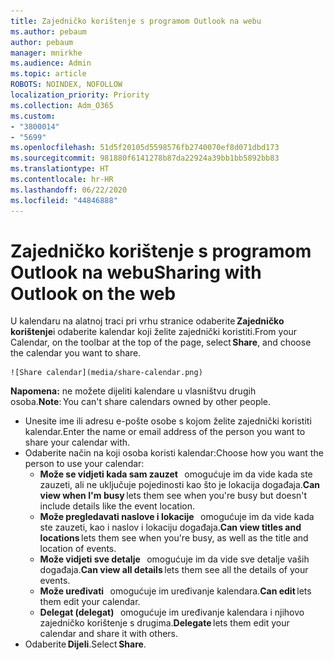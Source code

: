 ```yaml
---
title: Zajedničko korištenje s programom Outlook na webu
ms.author: pebaum
author: pebaum
manager: mnirkhe
ms.audience: Admin
ms.topic: article
ROBOTS: NOINDEX, NOFOLLOW
localization_priority: Priority
ms.collection: Adm_O365
ms.custom:
- "3800014"
- "5699"
ms.openlocfilehash: 51d5f20105d5598576fb2740070ef8d071dbd173
ms.sourcegitcommit: 981880f6141278b87da22924a39bb1bb5892bb83
ms.translationtype: HT
ms.contentlocale: hr-HR
ms.lasthandoff: 06/22/2020
ms.locfileid: "44846888"
---
```

# <a name="sharing-with-outlook-on-the-web"></a><span data-ttu-id="9e666-102">Zajedničko korištenje s programom Outlook na webu</span><span class="sxs-lookup"><span data-stu-id="9e666-102">Sharing with Outlook on the web</span></span>

<span data-ttu-id="9e666-103">U kalendaru na alatnoj traci pri vrhu stranice odaberite **Zajedničko korištenje**i odaberite kalendar koji želite zajednički koristiti.</span><span class="sxs-lookup"><span data-stu-id="9e666-103">From your Calendar, on the toolbar at the top of the page, select **Share**, and choose the calendar you want to share.</span></span>

    ![Share calendar](media/share-calendar.png)

<span data-ttu-id="9e666-104">**Napomena:** ne možete dijeliti kalendare u vlasništvu drugih osoba.</span><span class="sxs-lookup"><span data-stu-id="9e666-104">**Note**: You can't share calendars owned by other people.</span></span>

- <span data-ttu-id="9e666-105">Unesite ime ili adresu e-pošte osobe s kojom želite zajednički koristiti kalendar.</span><span class="sxs-lookup"><span data-stu-id="9e666-105">Enter the name or email address of the person you want to share your calendar with.</span></span>
- <span data-ttu-id="9e666-106">Odaberite način na koji osoba koristi kalendar:</span><span class="sxs-lookup"><span data-stu-id="9e666-106">Choose how you want the person to use your calendar:</span></span>
    - <span data-ttu-id="9e666-107">**Može se vidjeti kada sam zauzet**   omogućuje im da vide kada ste zauzeti, ali ne uključuje pojedinosti kao što je lokacija događaja.</span><span class="sxs-lookup"><span data-stu-id="9e666-107">**Can view when I'm busy** lets them see when you're busy but doesn't include details like the event location.</span></span>
    - <span data-ttu-id="9e666-108">**Može pregledavati naslove i lokacije**   omogućuje im da vide kada ste zauzeti, kao i naslov i lokaciju događaja.</span><span class="sxs-lookup"><span data-stu-id="9e666-108">**Can view titles and locations** lets them see when you're busy, as well as the title and location of events.</span></span>
    - <span data-ttu-id="9e666-109">**Može vidjeti sve detalje**   omogućuje im da vide sve detalje vaših događaja.</span><span class="sxs-lookup"><span data-stu-id="9e666-109">**Can view all details** lets them see all the details of your events.</span></span>
    - <span data-ttu-id="9e666-110">**Može uređivati**   omogućuje im uređivanje kalendara.</span><span class="sxs-lookup"><span data-stu-id="9e666-110">**Can edit** lets them edit your calendar.</span></span>
    - <span data-ttu-id="9e666-111">**Delegat (delegat)**   omogućuje im uređivanje kalendara i njihovo zajedničko korištenje s drugima.</span><span class="sxs-lookup"><span data-stu-id="9e666-111">**Delegate** lets them edit your calendar and share it with others.</span></span>
- <span data-ttu-id="9e666-112">Odaberite **Dijeli**.</span><span class="sxs-lookup"><span data-stu-id="9e666-112">Select **Share**.</span></span>
